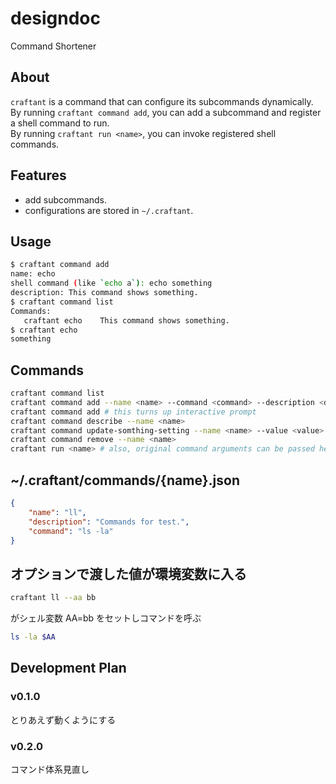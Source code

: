 # designdoc
Command Shortener

## About
`craftant` is a command that can configure its subcommands dynamically.  
By running `craftant command add`, you can add a subcommand and register a shell command to run.  
By running `craftant run <name>`, you can invoke registered shell commands.

## Features
- add subcommands.
- configurations are stored in `~/.craftant`.

## Usage
```bash
$ craftant command add
name: echo
shell command (like `echo a`): echo something
description: This command shows something.
$ craftant command list
Commands:
   craftant echo    This command shows something.
$ craftant echo
something
```

## Commands
```bash
craftant command list
craftant command add --name <name> --command <command> --description <description>
craftant command add # this turns up interactive prompt
craftant command describe --name <name>
craftant command update-somthing-setting --name <name> --value <value>
craftant command remove --name <name>
craftant run <name> # also, original command arguments can be passed here.
```

## ~/.craftant/commands/{name}.json
```json
{
    "name": "ll",
    "description": "Commands for test.",
    "command": "ls -la"
}
```

## オプションで渡した値が環境変数に入る
```bash
craftant ll --aa bb
```
がシェル変数 AA=bb をセットしコマンドを呼ぶ
```bash
ls -la $AA
```

## Development Plan
### v0.1.0
とりあえず動くようにする
### v0.2.0
コマンド体系見直し
